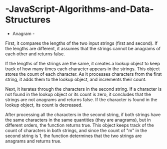 # -JavaScript-Algorithms-and-Data-Structures

- Anagram -

First, it compares the lengths of the two input strings (first and second). If the lengths are different, it assumes that the strings cannot be anagrams of each other and returns false.

If the lengths of the strings are the same, it creates a lookup object to keep track of how many times each character appears in the strings. This object stores the count of each character. As it processes characters from the first string, it adds them to the lookup object, and increments their count.

Next, it iterates through the characters in the second string. If a character is not found in the lookup object or its count is zero, it concludes that the strings are not anagrams and returns false. If the character is found in the lookup object, its count is decreased.

After processing all the characters in the second string, if both strings have the same characters in the same quantities (they are anagrams), but in different orders, the function returns true. This object keeps track of the count of characters in both strings, and since the count of "m" in the second string is 1, the function determines that the two strings are anagrams and returns true.
